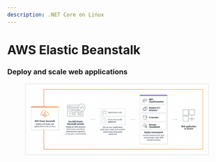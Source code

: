 ```yaml
---
description: .NET Core on Linux
---
```


# AWS Elastic Beanstalk

### Deploy and scale web applications

<figure><img src="../../.gitbook/assets/image (68).png" alt=""><figcaption></figcaption></figure>
